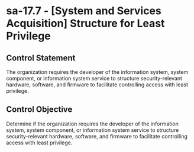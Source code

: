 # sa-17.7 - \[System and Services Acquisition\] Structure for Least Privilege

## Control Statement

The organization requires the developer of the information system, system component, or information system service to structure security-relevant hardware, software, and firmware to facilitate controlling access with least privilege.

## Control Objective

Determine if the organization requires the developer of the information system, system component, or information system service to structure security-relevant hardware, software, and firmware to facilitate controlling access with least privilege.
